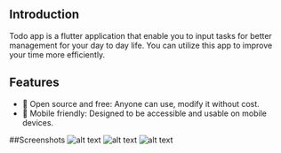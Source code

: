 ## Introduction

Todo app is a flutter application that enable you to input tasks for better management for your day to day life.
You can utilize this app to improve your time more efficiently.

## Features
- 📖 Open source and free: Anyone can use, modify it without cost.
- 📱 Mobile friendly: Designed to be accessible and usable on mobile devices.


##Screenshots
![alt text](https://cdn.discordapp.com/attachments/1087031595438968853/1092490939987140639/Screenshot_1680540183.png)
![alt text](https://cdn.discordapp.com/attachments/1087031595438968853/1092490915341402112/Screenshot_1680540032.png)
![alt text](https://cdn.discordapp.com/attachments/1087031595438968853/1092491003132387429/Screenshot_1680540191.png)




